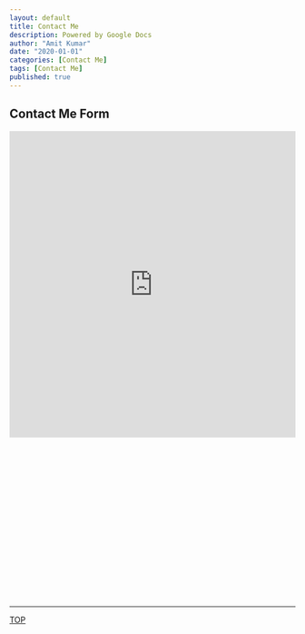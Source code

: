 ```yaml
---
layout: default
title: Contact Me
description: Powered by Google Docs
author: "Amit Kumar"
date: "2020-01-01"
categories: [Contact Me]
tags: [Contact Me]
published: true
---
```


## Contact Me Form

<div style="position: relative; padding-bottom: 56.25%; height: 0; overflow: hidden; max-width: 100%; height: auto;">
    <iframe
      id="JotFormIFrame-241835071547458"
      title="Lets Connect and Collaborate"
      onload="window.parent.scrollTo(0,0)"
      allowtransparency="true"
      allow="geolocation; microphone; camera; fullscreen"
      src="https://form.jotform.com/241835071547458"
      frameborder="0"
      style="min-width:100%;max-width:100%;height:539px;border:none;"
      scrolling="no"
    >
    </iframe>
    <script src='https://cdn.jotfor.ms/s/umd/latest/for-form-embed-handler.js'></script>
    <script>window.jotformEmbedHandler("iframe[id='JotFormIFrame-241835071547458']", "https://form.jotform.com/")</script>
</div>

---

[TOP](#contact-me-form)
